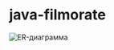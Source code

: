 # java-filmorate
![ER-диаграмма](https://github.com/user-attachments/assets/f9aaa659-28ac-47f9-bc21-0e6f72bddd25)
